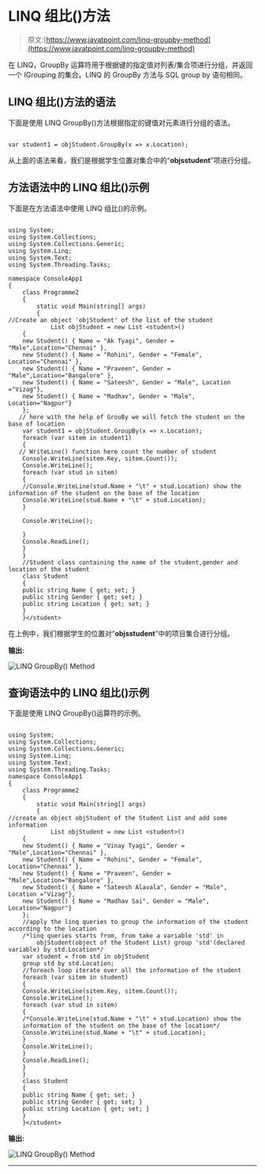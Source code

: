 # LINQ 组比()方法

> 原文:[https://www.javatpoint.com/linq-groupby-method](https://www.javatpoint.com/linq-groupby-method)

在 LINQ，GroupBy 运算符用于根据键的指定值对列表/集合项进行分组，并返回一个 IGrouping 的集合<key values="">。LINQ 的 GroupBy 方法与 SQL group by 语句相同。</key>

## LINQ 组比()方法的语法

下面是使用 LINQ GroupBy()方法根据指定的键值对元素进行分组的语法。

```

var student1 = objStudent.GroupBy(x => x.Location);

```

从上面的语法来看，我们是根据学生位置对集合中的“**objsstudent**”项进行分组。

## 方法语法中的 LINQ 组比()示例

下面是在方法语法中使用 LINQ 组比()的示例。

```

using System;
using System.Collections;
using System.Collections.Generic;
using System.Linq;
using System.Text;
using System.Threading.Tasks;

namespace ConsoleApp1
{
    class Programme2
    {
        static void Main(string[] args)
        {
//Create an object 'objStudent' of the list of the student
            List objStudent = new List <student>()
    {
    new Student() { Name = "Ak Tyagi", Gender = "Male",Location="Chennai" },
    new Student() { Name = "Rohini", Gender = "Female", Location="Chennai" },
    new Student() { Name = "Praveen", Gender = "Male",Location="Bangalore" },
    new Student() { Name = "Sateesh", Gender = "Male", Location ="Vizag"},
    new Student() { Name = "Madhav", Gender = "Male", Location="Nagpur"}
    };
   // here with the help of GrouBy we will fetch the student on the base of location
    var student1 = objStudent.GroupBy(x => x.Location);
    foreach (var sitem in student1)
    {
   // WriteLine() function here count the number of student
    Console.WriteLine(sitem.Key, sitem.Count());
    Console.WriteLine();
    foreach (var stud in sitem)
    {
    //Console.WriteLine(stud.Name + "\t" + stud.Location) show the information of the student on the base of the location
    Console.WriteLine(stud.Name + "\t" + stud.Location);
    }

    Console.WriteLine();

    }
    Console.ReadLine();
    }
    }
    //Student class containing the name of the student,gender and location of the student
    class Student
    {
    public string Name { get; set; }
    public string Gender { get; set; }
    public string Location { get; set; }
    }
    }</student> 
```

在上例中，我们根据学生的位置对“**objsstudent**”中的项目集合进行分组。

**输出:**

![LINQ GroupBy() Method](../Images/9e3f4dcfd0d53040af2bf7882c14fc7c.png)

## 查询语法中的 LINQ 组比()示例

下面是使用 LINQ GroupBy()运算符的示例。

```

using System;
using System.Collections;
using System.Collections.Generic;
using System.Linq;
using System.Text;
using System.Threading.Tasks;
namespace ConsoleApp1
{
    class Programme2
    {
        static void Main(string[] args)
        {
//create an object objStudent of the Student List and add some information
            List objStudent = new List <student>()
    {
    new Student() { Name = "Vinay Tyagi", Gender = "Male",Location="Chennai" },
    new Student() { Name = "Rohini", Gender = "Female", Location="Chennai" },
    new Student() { Name = "Praveen", Gender = "Male",Location="Bangalore" },
    new Student() { Name = "Sateesh Alavala", Gender = "Male", Location ="Vizag"},
    new Student() { Name = "Madhav Sai", Gender = "Male", Location="Nagpur"}
    };
    //apply the linq queries to group the information of the student according to the location
    /*linq queries starts from, from take a variable 'std' in 
        objStudent(object of the Student List) group 'std'(declared variable) by std.Location*/
    var student = from std in objStudent
    group std by std.Location;
    //foreach loop iterate over all the information of the student
    foreach (var sitem in student)
    {
    Console.WriteLine(sitem.Key, sitem.Count());
    Console.WriteLine();
    foreach (var stud in sitem)
    {
    /*Console.WriteLine(stud.Name + "\t" + stud.Location) show the 
    information of the student on the base of the location*/
    Console.WriteLine(stud.Name + "\t" + stud.Location);
    }
    Console.WriteLine();
    }
    Console.ReadLine();
    }
    }
    class Student
    {
    public string Name { get; set; }
    public string Gender { get; set; }
    public string Location { get; set; }
    }
    }</student> 
```

**输出:**

![LINQ GroupBy() Method](../Images/38862f2e0bdb81c0bd3dfe67c88d7044.png)

* * *